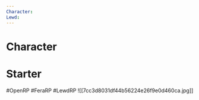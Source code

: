 ```yaml
---
Character: 
Lewd: 
---
```

# Character


# Starter


#OpenRP #FeraRP #LewdRP
![[7cc3d8031df44b56224e26f9e0d460ca.jpg]]